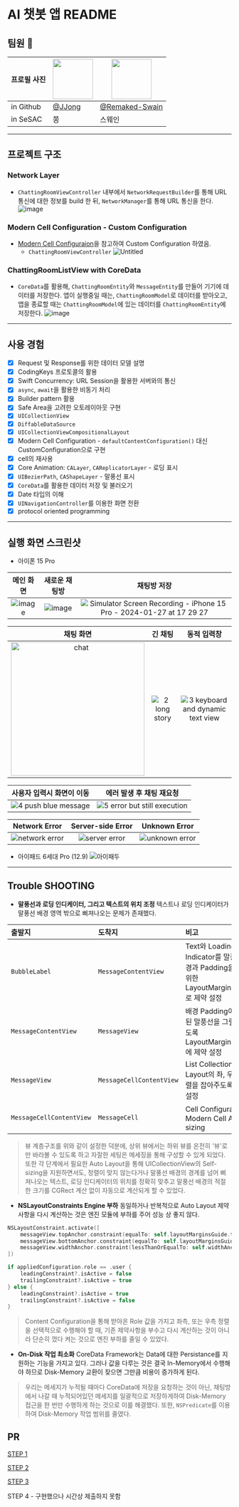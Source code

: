 # AI 챗봇 앱 README

## 팀원 :busts_in_silhouette: 
| 프로필 사진 | <a href="https://github.com/shlim0"><img src="https://avatars.githubusercontent.com/u/46235301?v=4" width=90></a> | <a href="https://github.com/shlim0"><img src="https://avatars.githubusercontent.com/u/99116619?v=4" width=90></a> |
| ---- | ---------- | --------- | 
| in Github | [@JJong](https://github.com/shlim0) | [@Remaked-Swain](https://github.com/Remaked-Swain)
| in SeSAC | 쫑 | 스웨인

---

## 프로젝트 구조
### Network Layer
- `ChattingRoomViewController` 내부에서 `NetworkRequestBuilder`를 통해 URL 통신에 대한 정보를 build 한 뒤, `NetworkManager`를 통해 URL 통신을 한다.
![image](https://hackmd.io/_uploads/Bkt-rVzqp.png)
### Modern Cell Configuration - Custom Configuration
- [Modern Cell Configuraion](https://developer.apple.com/documentation/uikit/views_and_controls/collection_views/implementing_modern_collection_views)을 참고하여 Custom Configuration 하였음.
    - `ChattingRoomViewController`
![Untitled](https://hackmd.io/_uploads/ByGUrVG5a.png)
### ChattingRoomListView with CoreData
- `CoreData`를 활용해, `ChattingRoomEntity`와 `MessageEntity`를 만들어 기기에 데이터를 저장한다. 앱이 실행중일 때는, `ChattingRoomModel`로 데이터를 받아오고, 앱을 종료할 때는 `ChattingRoomModel`에 있는 데이터를 `ChattingRoomEntity`에 저장한다.
![image](https://hackmd.io/_uploads/rkO6v4zcp.png)

-------------
## 사용 경험
- [x] Request 및 Response를 위한 데이터 모델 설명
- [x] CodingKeys 프로토콜의 활용
- [x] Swift Concurrency: URL Session을 활용한 서버와의 통신
- [x] `async`, `await`을 활용한 비동기 처리
- [x] Builder pattern 활용
- [x] Safe Area을 고려한 오토레이아웃 구현
- [x] `UICollectionView`
- [x] `DiffableDataSource`
- [x] `UICollectionViewCompositionalLayout`
- [x] Modern Cell Configuration - `defaultContentConfiguration()` 대신 CustomConfiguration으로 구현
- [x] cell의 재사용
- [x] Core Animation: `CALayer`, `CAReplicatorLayer` - 로딩 표시
- [x] `UIBezierPath`, `CAShapeLayer` - 말풍선 표시
- [x] `CoreData`를 활용한 데이터 저장 및 불러오기
- [x] Date 타입의 이해
- [x] `UINavigationController`를 이용한 화면 전환
- [x] protocol oriented programming

------------

## 실행 화면 스크린샷
- 아이폰 15 Pro

| 메인 화면 | 새로운 채팅방 | 채팅방 저장 |
|:-------:|:-------:|:-------:|
| ![image](https://hackmd.io/_uploads/SyyMgVf9p.png) | ![image](https://hackmd.io/_uploads/r1QEkVz56.png) | ![Simulator Screen Recording - iPhone 15 Pro - 2024-01-27 at 17 29 27](https://github.com/Remaked-Swain/ios-chat-bot/assets/46235301/933c2670-0e22-4156-afd9-607ead722eb0) |

| 채팅 화면 | 긴 채팅 | 동적 입력창 |
|:-------:|:-------:|:-------:|
| <img src="https://github.com/tasty-code/ios-chat-bot/assets/46235301/2cdae929-1ea2-4746-908b-4d86f2fb5da9" alt="chat" width="300px"> |  ![2  long story](https://github.com/tasty-code/ios-chat-bot/assets/46235301/bd68cc95-0d2f-45db-8c2c-e4a9dcd83967) |  ![3  keyboard and dynamic text view](https://github.com/tasty-code/ios-chat-bot/assets/46235301/8307a587-0b50-4d40-87ad-8f7a87d9c57d) |

| 사용자 입력시 화면이 이동 | 에러 발생 후 채팅 재요청 |
|:-------:|:-------:|
|  ![4  push blue message](https://github.com/tasty-code/ios-chat-bot/assets/46235301/12c1b3b9-f12d-47e8-9bbf-b221dad68b42) |  ![5  error but still execution](https://github.com/tasty-code/ios-chat-bot/assets/46235301/cf4b6ade-ecd6-40e4-9230-7048b3b46b9c) |

| Network Error | Server-side Error | Unknown Error |
|:-------:|:-------:|:-------:|
|  ![network error](https://github.com/tasty-code/ios-chat-bot/assets/46235301/e42c9e71-4554-4958-a697-2c0c8b941311) |  ![server error](https://github.com/tasty-code/ios-chat-bot/assets/46235301/619de5d8-d905-4332-92f4-95c6e2bcd33d) |  ![unknown error](https://github.com/tasty-code/ios-chat-bot/assets/46235301/f8d1d12e-ca4d-4ce8-85ea-fd9efcb55178) |


- 아이패드 6세대 Pro (12.9)
![아이패두](https://github.com/tasty-code/ios-chat-bot/assets/46235301/36839f27-d72e-4f8a-b119-5e29f59333af)

-----------------

## Trouble SHOOTING
- **말풍선과 로딩 인디케이터, 그리고 텍스트의 위치 조정**
    텍스트나 로딩 인디케이터가 말풍선 배경 영역 밖으로 삐져나오는 문제가 존재했다.

|출발지|도착지|비고|
|:-|:-|:-|
|`BubbleLabel`|`MessageContentView`|Text와 Loading Indicator를 말풍선 배경과 Padding을 주기 위한 LayoutMarginsGuide로 제약 설정|
|`MessageContentView`|`MessageView`|배경 Padding이 확보된 말풍선을 그릴 수 있도록 LayoutMarginsGuide에 제약 설정|
|`MessageView`|`MessageCellContentView`|List CollectionView Layout의 좌, 우측 정렬을 잡아주도록 제약 설정|
|`MessageCellContentView`|`MessageCell`|Cell Configuration과 Modern Cell Auto-sizing|

> 뷰 계층구조를 위와 같이 설정한 덕분에, 상위 뷰에서는 하위 뷰를 온전히 '뷰'로만 바라볼 수 있도록 하고 자잘한 세팅은 메세징을 통해 구성할 수 있게 되었다.
> 또한 각 단계에서 필요한 Auto Layout을 통해 UICollectionView의 Self-sizing을 지원하면서도, 정렬이 맞지 않는다거나 말풍선 배경의 경계를 넘어 삐져나오는 텍스트, 로딩 인디케이터의 위치를 정확히 맞추고 말풍선 배경의 적절한 크기를 CGRect 계산 없이 자동으로 계산되게 할 수 있었다.

- **NSLayoutConstraints Engine 부하**
    동일하거나 반복적으로 Auto Layout 제약사항을 다시 계산하는 것은 엔진 모듈에 부하를 주어 성능 상 좋지 않다.
```swift
NSLayoutConstraint.activate([
    messageView.topAnchor.constraint(equalTo: self.layoutMarginsGuide.topAnchor),
    messageView.bottomAnchor.constraint(equalTo: self.layoutMarginsGuide.bottomAnchor),
    messageView.widthAnchor.constraint(lessThanOrEqualTo: self.widthAnchor, multiplier: labelWidthRatio)
])

if appliedConfiguration.role == .user {
    leadingConstraint?.isActive = false
    trailingConstraint?.isActive = true
} else {
    leadingConstraint?.isActive = true
    trailingConstraint?.isActive = false
}
```

> Content Configuration을 통해 받아온 Role 값을 가지고 좌측, 또는 우측 정렬을 선택적으로 수행해야 할 때, 기존 제약사항을 부수고 다시 계산하는 것이 아니라 단순히 껐다 켜는 것으로 엔진 부하를 줄일 수 있었다.

- **On-Disk 작업 최소화**
CoreData Framework는 Data에 대한 Persistance를 지원하는 기능을 가지고 있다. 그러나 값을 다루는 것은 결국 In-Memory에서 수행해야 하므로 Disk-Memory 교환이 잦으면 그만큼 비용이 증가하게 된다.
> 우리는 메세지가 누적될 때마다 CoreData에 저장을 요청하는 것이 아닌, 채팅방에서 나갈 때 누적되어있던 메세지를 일괄적으로 저장하게하여 Disk-Memory 접근을 한 번만 수행하게 하는 것으로 이를 해결했다. 또한, `NSPredicate`를 이용하여 Disk-Memory 작업 범위를 줄였다.

## PR
[STEP 1](https://github.com/tasty-code/ios-chat-bot/pull/2)

[STEP 2](https://github.com/tasty-code/ios-chat-bot/pull/16)

[STEP 3](https://github.com/tasty-code/ios-chat-bot/pull/21)

STEP 4 - 구현했으나 시간상 제출하지 못함
